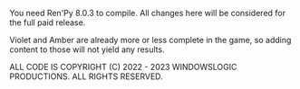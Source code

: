 You need Ren'Py 8.0.3 to compile. All changes here will be considered for the full paid release.

Violet and Amber are already more or less complete in the game, so adding content to those will not yield any results.

ALL CODE IS COPYRIGHT (C) 2022 - 2023 WINDOWSLOGIC PRODUCTIONS. ALL RIGHTS RESERVED.
